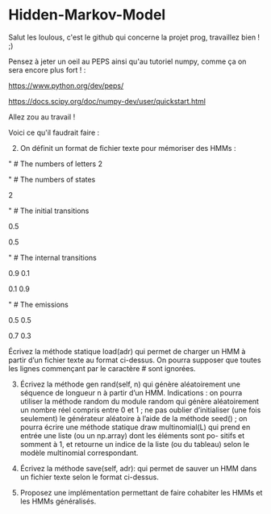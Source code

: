 # Hidden-Markov-Model
Salut les loulous, c'est le github qui concerne la projet prog, travaillez bien ! ;)

Pensez à jeter un oeil au PEPS ainsi qu'au tutoriel numpy, comme ça on sera encore plus fort ! : 

https://www.python.org/dev/peps/

https://docs.scipy.org/doc/numpy-dev/user/quickstart.html

Allez zou au travail ! 



Voici ce qu'il faudrait faire :


2. On définit un format de fichier texte pour mémoriser des HMMs :


" # The numbers of letters
2

" # The numbers of states 

2

" # The initial transitions

0.5

0.5

" # The internal transitions

0.9 0.1

0.1 0.9

" # The emissions

0.5 0.5

0.7 0.3



 Écrivez la méthode statique load(adr) qui permet de charger un
 HMM à partir d’un fichier texte au format ci-dessus. On pourra
 supposer que toutes les lignes commençant par le caractère # sont
 ignorées.

 3. Écrivez la méthode gen rand(self, n) qui génère aléatoirement une
 séquence de longueur n à partir d’un HMM. Indications : on pourra
 utiliser la méthode random du module random qui génère aléatoirement
 un nombre réel compris entre 0 et 1 ; ne pas oublier d’initialiser (une
 fois seulement) le générateur aléatoire à l’aide de la méthode seed() ;
 on pourra écrire une méthode statique draw multinomial(L) qui
 prend en entrée une liste (ou un np.array) dont les éléments sont po-
 sitifs et somment à 1, et retourne un indice de la liste (ou du tableau)
 selon le modèle multinomial correspondant.

 4. Écrivez la méthode save(self, adr): qui permet de sauver un HMM
 dans un fichier texte selon le format ci-dessus.

 5. Proposez une implémentation permettant de faire cohabiter les HMMs
 et les HMMs généralisés.
